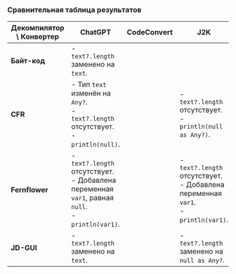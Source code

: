 ### Сравнительная таблица результатов

| **Декомпилятор \ Конвертер** | **ChatGPT**                                                                                          | **CodeConvert** | **J2K**                                                                               |
|------------------------------|------------------------------------------------------------------------------------------------------|-----------------|---------------------------------------------------------------------------------------|
| **Байт-код**                 | - `text?.length` заменено на `text`.                                                                 |                 |                                                                                       |
| **CFR**                      | - Тип `text` изменён на `Any?`.<br>- `text?.length` отсутствует.<br>- `println(null)`.               |                 | - `text?.length` отсутствует.<br>- `println(null as Any?)`.                           |
| **Fernflower**               | - `text?.length` отсутствует.<br>- Добавлена переменная `var1`, равная `null`.<br>- `println(var1)`. |                 | - `text?.length` отсутствует.<br>- Добавлена переменная `var1`.<br>- `println(var1)`. |
| **JD-GUI**                   | - `text?.length` заменено на `text`.                                                                 |                 | - `text?.length` заменено на `null as Any?`.                                          |